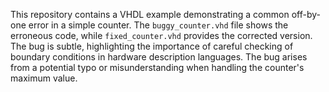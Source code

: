 This repository contains a VHDL example demonstrating a common off-by-one error in a simple counter.  The `buggy_counter.vhd` file shows the erroneous code, while `fixed_counter.vhd` provides the corrected version. The bug is subtle, highlighting the importance of careful checking of boundary conditions in hardware description languages.  The bug arises from a potential typo or misunderstanding when handling the counter's maximum value.